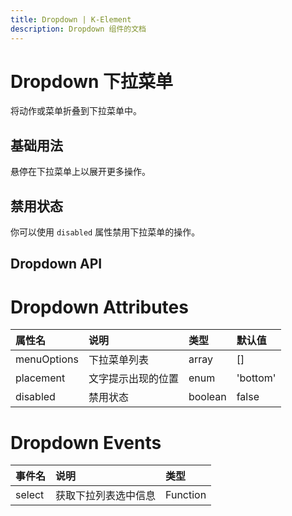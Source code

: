 ```yaml
---
title: Dropdown | K-Element
description: Dropdown 组件的文档
---
```


# Dropdown 下拉菜单

将动作或菜单折叠到下拉菜单中。

## 基础用法

悬停在下拉菜单上以展开更多操作。

<preview path="../demo/Dropdown/Basic.vue" title="基础用法" description="Dropdown 下拉菜单的基础用法"></preview>

## 禁用状态

你可以使用 `disabled` 属性禁用下拉菜单的操作。

<preview path="../demo/Dropdown/Disabled.vue" title="禁用状态" description="Dropdown 下拉菜单的禁用状态"></preview>

## Dropdown API

# Dropdown Attributes

| 属性名      | 说明               | 类型    | 默认值   |
| :---------- | :----------------- | :------ | :------- |
| menuOptions | 下拉菜单列表       | array   | []       |
| placement   | 文字提示出现的位置 | enum    | 'bottom' |
| disabled    | 禁用状态           | boolean | false    |

# Dropdown Events

| 事件名 | 说明                 | 类型     |
| :----- | :------------------- | :------- |
| select | 获取下拉列表选中信息 | Function |
